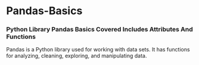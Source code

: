 # Pandas-Basics
### Python Library Pandas Basics Covered Includes Attributes And Functions
Pandas is a Python library used for working with data sets. It has functions for analyzing, cleaning, exploring, and manipulating data.
